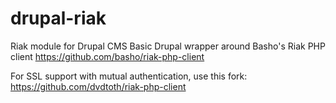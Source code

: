drupal-riak
===========

Riak module for Drupal CMS
Basic Drupal wrapper around Basho's Riak PHP client
https://github.com/basho/riak-php-client

For SSL support with mutual authentication, use this fork:
https://github.com/dvdtoth/riak-php-client